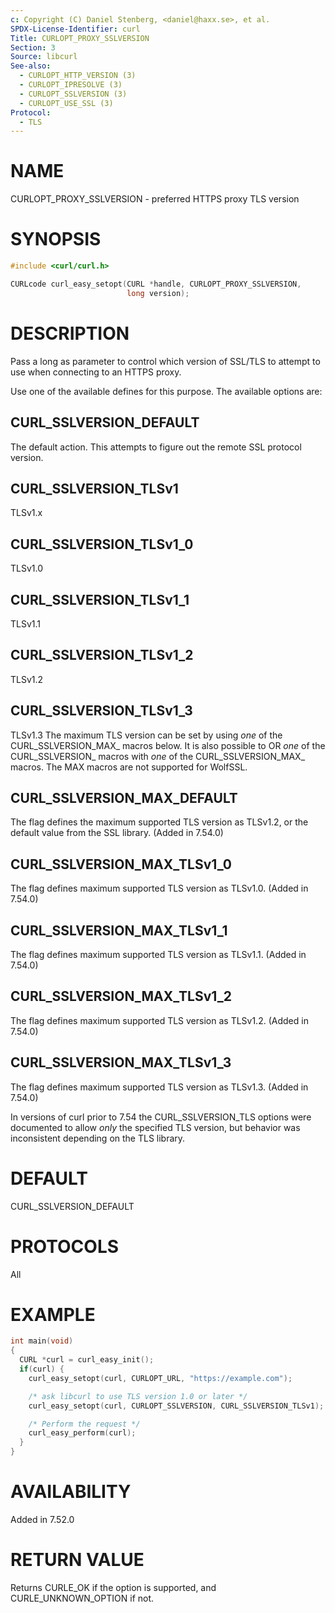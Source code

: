 ```yaml
---
c: Copyright (C) Daniel Stenberg, <daniel@haxx.se>, et al.
SPDX-License-Identifier: curl
Title: CURLOPT_PROXY_SSLVERSION
Section: 3
Source: libcurl
See-also:
  - CURLOPT_HTTP_VERSION (3)
  - CURLOPT_IPRESOLVE (3)
  - CURLOPT_SSLVERSION (3)
  - CURLOPT_USE_SSL (3)
Protocol:
  - TLS
---
```


# NAME

CURLOPT_PROXY_SSLVERSION - preferred HTTPS proxy TLS version

# SYNOPSIS

~~~c
#include <curl/curl.h>

CURLcode curl_easy_setopt(CURL *handle, CURLOPT_PROXY_SSLVERSION,
                          long version);
~~~

# DESCRIPTION

Pass a long as parameter to control which version of SSL/TLS to attempt to use
when connecting to an HTTPS proxy.

Use one of the available defines for this purpose. The available options are:

## CURL_SSLVERSION_DEFAULT

The default action. This attempts to figure out the remote SSL protocol
version.

## CURL_SSLVERSION_TLSv1

TLSv1.x

## CURL_SSLVERSION_TLSv1_0

TLSv1.0

## CURL_SSLVERSION_TLSv1_1

TLSv1.1

## CURL_SSLVERSION_TLSv1_2

TLSv1.2

## CURL_SSLVERSION_TLSv1_3

TLSv1.3
The maximum TLS version can be set by using *one* of the
CURL_SSLVERSION_MAX_ macros below. It is also possible to OR *one* of the
CURL_SSLVERSION_ macros with *one* of the CURL_SSLVERSION_MAX_ macros.
The MAX macros are not supported for WolfSSL.

## CURL_SSLVERSION_MAX_DEFAULT

The flag defines the maximum supported TLS version as TLSv1.2, or the default
value from the SSL library.
(Added in 7.54.0)

## CURL_SSLVERSION_MAX_TLSv1_0

The flag defines maximum supported TLS version as TLSv1.0.
(Added in 7.54.0)

## CURL_SSLVERSION_MAX_TLSv1_1

The flag defines maximum supported TLS version as TLSv1.1.
(Added in 7.54.0)

## CURL_SSLVERSION_MAX_TLSv1_2

The flag defines maximum supported TLS version as TLSv1.2.
(Added in 7.54.0)

## CURL_SSLVERSION_MAX_TLSv1_3

The flag defines maximum supported TLS version as TLSv1.3.
(Added in 7.54.0)

In versions of curl prior to 7.54 the CURL_SSLVERSION_TLS options were
documented to allow *only* the specified TLS version, but behavior was
inconsistent depending on the TLS library.

# DEFAULT

CURL_SSLVERSION_DEFAULT

# PROTOCOLS

All

# EXAMPLE

~~~c
int main(void)
{
  CURL *curl = curl_easy_init();
  if(curl) {
    curl_easy_setopt(curl, CURLOPT_URL, "https://example.com");

    /* ask libcurl to use TLS version 1.0 or later */
    curl_easy_setopt(curl, CURLOPT_SSLVERSION, CURL_SSLVERSION_TLSv1);

    /* Perform the request */
    curl_easy_perform(curl);
  }
}
~~~

# AVAILABILITY

Added in 7.52.0

# RETURN VALUE

Returns CURLE_OK if the option is supported, and CURLE_UNKNOWN_OPTION if not.
